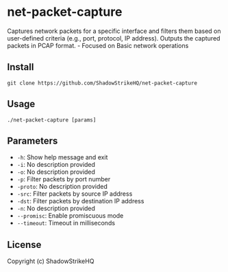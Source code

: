 # net-packet-capture
Captures network packets for a specific interface and filters them based on user-defined criteria (e.g., port, protocol, IP address). Outputs the captured packets in PCAP format. - Focused on Basic network operations

## Install
`git clone https://github.com/ShadowStrikeHQ/net-packet-capture`

## Usage
`./net-packet-capture [params]`

## Parameters
- `-h`: Show help message and exit
- `-i`: No description provided
- `-o`: No description provided
- `-p`: Filter packets by port number
- `-proto`: No description provided
- `-src`: Filter packets by source IP address
- `-dst`: Filter packets by destination IP address
- `-n`: No description provided
- `--promisc`: Enable promiscuous mode
- `--timeout`: Timeout in milliseconds

## License
Copyright (c) ShadowStrikeHQ
